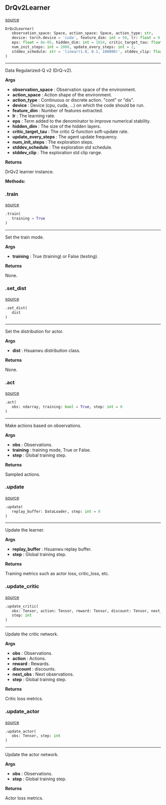 #


## DrQv2Learner
[source](https://github.com/RLE-Foundation/Hsuanwu/blob/main/hsuanwu/xploit/learner/drqv2.py/#L117)
```python 
DrQv2Learner(
   observation_space: Space, action_space: Space, action_type: str,
   device: torch.device = 'cuda', feature_dim: int = 50, lr: float = 0.0001,
   eps: float = 8e-05, hidden_dim: int = 1024, critic_target_tau: float = 0.01,
   num_init_steps: int = 2000, update_every_steps: int = 2,
   stddev_schedule: str = 'linear(1.0, 0.1, 100000)', stddev_clip: float = 0.3
)
```


---
Data Regularized-Q v2 (DrQ-v2).


**Args**

* **observation_space**  : Observation space of the environment.
* **action_space**  : Action shape of the environment.
* **action_type**  : Continuous or discrete action. "cont" or "dis".
* **device**  : Device (cpu, cuda, ...) on which the code should be run.
* **feature_dim**  : Number of features extracted.
* **lr**  : The learning rate.
* **eps**  : Term added to the denominator to improve numerical stability.
* **hidden_dim**  : The size of the hidden layers.
* **critic_target_tau**  : The critic Q-function soft-update rate.
* **update_every_steps**  : The agent update frequency.
* **num_init_steps**  : The exploration steps.
* **stddev_schedule**  : The exploration std schedule.
* **stddev_clip**  : The exploration std clip range.



**Returns**

DrQv2 learner instance.


**Methods:**


### .train
[source](https://github.com/RLE-Foundation/Hsuanwu/blob/main/hsuanwu/xploit/learner/drqv2.py/#L185)
```python
.train(
   training = True
)
```

---
Set the train mode.


**Args**

* **training**  : True (training) or False (testing).


**Returns**

None.

### .set_dist
[source](https://github.com/RLE-Foundation/Hsuanwu/blob/main/hsuanwu/xploit/learner/drqv2.py/#L200)
```python
.set_dist(
   dist
)
```

---
Set the distribution for actor.


**Args**

* **dist**  : Hsuanwu distribution class.


**Returns**

None.

### .act
[source](https://github.com/RLE-Foundation/Hsuanwu/blob/main/hsuanwu/xploit/learner/drqv2.py/#L211)
```python
.act(
   obs: ndarray, training: bool = True, step: int = 0
)
```

---
Make actions based on observations.


**Args**

* **obs**  : Observations.
* **training**  : training mode, True or False.
* **step**  : Global training step.


**Returns**

Sampled actions.

### .update
[source](https://github.com/RLE-Foundation/Hsuanwu/blob/main/hsuanwu/xploit/learner/drqv2.py/#L237)
```python
.update(
   replay_buffer: DataLoader, step: int = 0
)
```

---
Update the learner.


**Args**

* **replay_buffer**  : Hsuanwu replay buffer.
* **step**  : Global training step.


**Returns**

Training metrics such as actor loss, critic_loss, etc.

### .update_critic
[source](https://github.com/RLE-Foundation/Hsuanwu/blob/main/hsuanwu/xploit/learner/drqv2.py/#L299)
```python
.update_critic(
   obs: Tensor, action: Tensor, reward: Tensor, discount: Tensor, next_obs: Tensor,
   step: int
)
```

---
Update the critic network.


**Args**

* **obs**  : Observations.
* **action**  : Actions.
* **reward**  : Rewards.
* **discount**  : discounts.
* **next_obs**  : Next observations.
* **step**  : Global training step.


**Returns**

Critic loss metrics.

### .update_actor
[source](https://github.com/RLE-Foundation/Hsuanwu/blob/main/hsuanwu/xploit/learner/drqv2.py/#L349)
```python
.update_actor(
   obs: Tensor, step: int
)
```

---
Update the actor network.


**Args**

* **obs**  : Observations.
* **step**  : Global training step.


**Returns**

Actor loss metrics.
